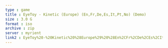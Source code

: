 ```yaml
---
type : game
title : EyeToy - Kinetic (Europe) (En,Fr,De,Es,It,Pt,No) (Demo)
size : 3.0 G
format : iso
archive : zip
server : myrient
link2 : EyeToy%20-%20Kinetic%20%28Europe%29%20%28En%2CFr%2CDe%2CEs%2CIt%2CPt%2CNo%29%20%28Demo%29
---
```

